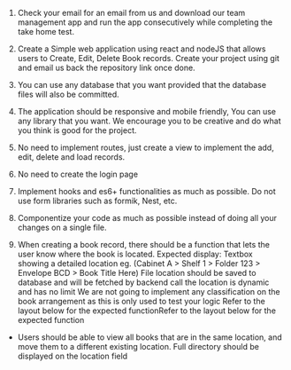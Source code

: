 
1. Check your email for an email from us and download our team management app and run the app consecutively while completing the take home test.

2. Create a Simple web application using react and nodeJS that allows users to Create, Edit, Delete Book records. Create your project using git and email us back the repository link once done. 

3. You can use any database that you want provided that the database files will also be committed.

4. The application should be responsive and mobile friendly, You can use any library that you want. We encourage you to be creative and do what you think is good for the project.

5. No need to implement routes, just create a view to implement the add, edit, delete and load records. 

6. No need to create the login page

7. Implement hooks and es6+ functionalities as much as possible. Do not use form libraries such as formik, Nest, etc.

8. Componentize your code as much as possible instead of doing all your changes on a single file.

9. When creating a book record, there should be a function that lets the user know where the book is located.
Expected display: Textbox showing a detailed location eg. (Cabinet A > Shelf 1 > Folder 123 > Envelope BCD > Book Title Here)
File location should be saved to database and will be fetched by backend call
the location is dynamic and has no limit
We are not going to implement any classification on the book arrangement as this is only used to test your logic
Refer to the layout below for the expected functionRefer to the layout below for the expected function

- Users should be able to view all books that are in the same location, and move them to a different existing location. Full directory should be displayed on the location field

